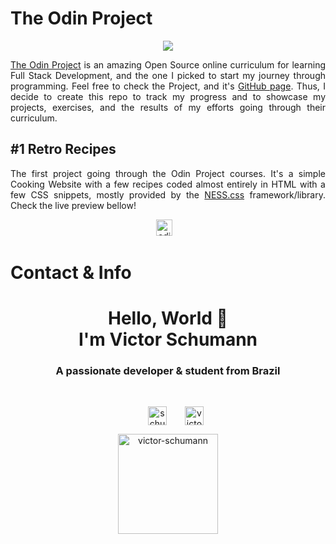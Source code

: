 # The Odin Project
<p align="center"><img src='https://progress-bar.dev/58/?scale=100&width=300'/></p>



<p align="justify"><a href='https://www.theodinproject.com/about'>The Odin Project</a> is an amazing Open Source online curriculum for learning Full Stack Development, and the one I picked to start my journey through programming. Feel free to check the Project, and it's <a href='https://github.com/TheOdinProject/theodinproject'>GitHub page</a>. Thus, I decide to create this repo to track my progress and to showcase my projects, exercises, and the results of my efforts going through their curriculum.</p>

## #1 Retro Recipes
<p style='text-align: justify;'>The first project going through the Odin Project courses. It's a simple Cooking Website with a few recipes coded almost entirely in HTML with a few CSS snippets, mostly provided by the <a href='https://nostalgic-css.github.io/NES.css/'>NESS.css</a> framework/library. Check the live preview bellow!</p>

<p align="center">
  <A HREF='https://victor-schumann.github.io/odin-project/' target='_blank'><img height='36' style='border:0px;height:26px;' src='https://img.shields.io/badge/Odin%20Project%20nº%201-RETRO RECIPES-red' border='0' alt='odin_project_#1'/></a>&nbsp;&nbsp;&nbsp;
</p>

# Contact & Info
<h1 align="center">Hello, World 👋 <br> I'm Victor Schumann</h1>
<h3 align="center">A passionate developer & student from Brazil</h3><br>
<p align="center">
<a href="https://twitter.com/schumann_victor" target="blank"><img align="center" src="https://img.shields.io/badge/Twitter-1DA1F2?style=for-the-badge&logo=Twitter&logoColor=white" alt="schumann_victor" height="30" width="auto" hspace="25"/></a>
<a href="https://linkedin.com/in/victor-schumann" target="blank"><img align="center" src="https://img.shields.io/badge/LinkedIn-0A66C2?style=for-the-badge&logo=LinkedIn&logoColor=white" alt="victor-schumann" height="30" width="auto"/></a>
</p>
  

<p align="center"><a href="https://ko-fi.com/victor-schumann"> <img src="https://cdn.ko-fi.com/cdn/kofi3.png?v=3" height="auto" width="160" alt="victor-schumann" /></a></p>